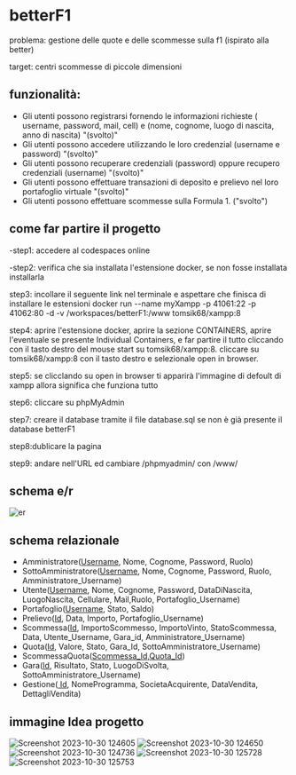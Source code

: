 # betterF1

problema: gestione delle quote e delle scommesse sulla f1 (ispirato alla better)

target: centri scommesse di piccole dimensioni

## funzionalità:
- Gli utenti possono registrarsi fornendo le informazioni richieste ( username, password, mail, cell) e (nome, cognome, luogo di nascita, anno di nascita)    "(svolto)"
- Gli utenti possono accedere utilizzando le loro credenzial (username e password)    "(svolto)"
- Gli utenti possono recuperare credenziali (password) oppure recupero credenziali (username)     "(svolto)"
- Gli utenti possono effettuare transazioni di deposito e prelievo nel loro portafoglio virtuale    "(svolto)"
- Gli utenti possono effettuare scommesse sulla Formula 1. ("svolto")



## come far partire il progetto
-step1: accedere al codespaces online

-step2: verifica che sia installata l'estensione docker, se non fosse installata installarla

step3: incollare il seguente link nel terminale e aspettare che finisca di installare le estensioni docker run --name myXampp -p 41061:22 -p 41062:80 -d -v /workspaces/betterF1:/www tomsik68/xampp:8

step4: aprire l'estensione docker, aprire la sezione CONTAINERS, aprire l'eventuale se presente Individual Containers, e far partire il tutto cliccando con il tasto destro del mouse start su  tomsik68/xampp:8.  cliccare  su  tomsik68/xampp:8 con il tasto destro e selezionale  open in browser.  

step5: se clicclando  su open in browser ti apparirà l'immagine di defoult di xampp allora significa che funziona tutto

step6: cliccare su phpMyAdmin

step7: creare il database tramite il file database.sql se non è già presente il database betterF1

step8:dublicare la pagina

step9: andare nell'URL ed cambiare /phpmyadmin/ con /www/






## schema e/r

![er](https://github.com/nicolabresciani/betterF1/assets/101709282/a2ad5dc0-c726-4014-aa03-e1512023751b)




## schema relazionale
- Amministratore(<ins>Username</ins>, Nome, Cognome, Password, Ruolo)
- SottoAmministratore(<ins>Username</ins>, Nome, Cognome, Password, Ruolo, Amministratore_Username)
- Utente(<ins>Username</ins>, Nome, Cognome, Password, DataDiNascita, LuogoNascita, Cellulare, Mail,Ruolo, Portafoglio_Username)
- Portafoglio(<ins>Username</ins>, Stato, Saldo)
- Prelievo(<ins>Id</ins>, Data, Importo, Portafoglio_Username)
- Scommessa(<ins>Id</ins>, ImportoScommesso, ImportoVinto, StatoScommessa, Data, Utente_Username, Gara_id, Amministratore_Username)
- Quota(<ins>Id</ins>, Valore, Stato, Gara_Id, SottoAmministratore_Username)
- ScommessaQuota(<ins>Scommessa_Id</ins>,<ins>Quota_Id</ins>)
- Gara(<ins>Id</ins>, Risultato, Stato, LuogoDiSvolta, SottoAmministratore_Username)
- Gestione(<ins> Id</ins>, NomeProgramma, SocietaAcquirente, DataVendita, DettagliVendita)





## immagine Idea progetto
![Screenshot 2023-10-30 124605](https://github.com/nicolabresciani/betterF1/assets/101709282/c4a65f3f-4bbc-495b-aa68-a6455c455e50)
![Screenshot 2023-10-30 124650](https://github.com/nicolabresciani/betterF1/assets/101709282/9276a2b4-d547-4f94-8f66-5360d9b1b2c4)
![Screenshot 2023-10-30 124736](https://github.com/nicolabresciani/betterF1/assets/101709282/659aa23f-dda3-4ff1-9199-2db008fa4a90)
![Screenshot 2023-10-30 125728](https://github.com/nicolabresciani/betterF1/assets/101709282/7129b54e-0136-45f8-a05a-c8bdd7cae0c9)
![Screenshot 2023-10-30 125753](https://github.com/nicolabresciani/betterF1/assets/101709282/eaea51d6-bb07-4d17-ad48-70b2275489dc)


